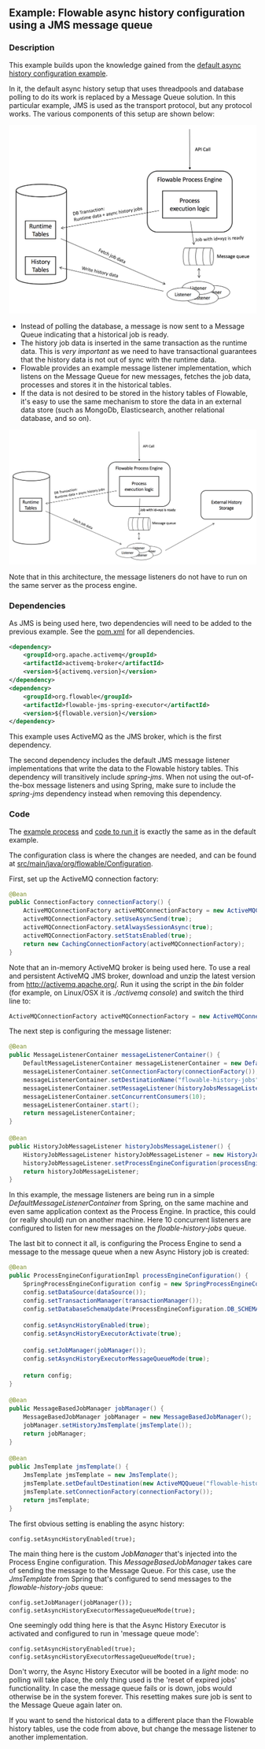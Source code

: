 ## Example: Flowable async history configuration using a JMS message queue

### Description

This example builds upon the knowledge gained from the [default async history configuration example](../async-history-default-cfg). 

In it, the default async history setup that uses threadpools and database polling to do its work is replaced by a Message Queue solution. In this particular example, JMS is used as the transport protocol, but any protocol works. The various components of this setup are shown below:

![Async History with message queue](src/main/resources/diagrams/async-history-message-queue-default.png "Async History with message queue")

* Instead of polling the database, a message is now sent to a Message Queue indicating that a historical job is ready.
* The history job data is inserted in the same transaction  as the runtime data. This is *very important* as we need to have transactional guarantees that the history data is not out of sync with the runtime data.
* Flowable provides an example message listener implementation, which listens on the Message Queue for new messages, fetches the job data, processes and stores it in the historical tables.
* If the data is not desired to be stored in the history tables of Flowable, it's easy to use the same mechanism to store the data in an external data store (such as MongoDb, Elasticsearch, another relational database, and so on).

![Async History with message queue 2](src/main/resources/diagrams/async-history-message-queue-custom.png "Async History with message queue 2")

Note that in this architecture, the message listeners do not have to run on the same server as the process engine.

### Dependencies

As JMS is being used here, two dependencies will need to be added to the previous example. See the [pom.xml](pom.xml) for all dependencies.


```xml
<dependency>
	<groupId>org.apache.activemq</groupId>
	<artifactId>activemq-broker</artifactId>
	<version>${activemq.version}</version>
</dependency>
<dependency>
	<groupId>org.flowable</groupId>
	<artifactId>flowable-jms-spring-executor</artifactId>
	<version>${flowable.version}</version>
</dependency>
``` 

This example uses ActiveMQ as the JMS broker, which is the first dependency.

The second dependency includes the default JMS message listener implementations that write the data to the Flowable history tables. This dependency will transitively include _spring-jms_. When not using the out-of-the-box message listeners and using Spring, make sure to include the _spring-jms_ dependency instead when removing this dependency.

### Code
 
The [example process](src/main/resources/test-process.bpmn20.xml) and [code to run it](src/main/java/org/flowable/Example.java) is exactly the same as in the default example. 
 
The configuration class is where the changes are needed, and can be found at [src/main/java/org/flowable/Configuration](src/main/java/org/flowable/Configuration.java).
 
First, set up the ActiveMQ connection factory:

```java
@Bean
public ConnectionFactory connectionFactory() {
	ActiveMQConnectionFactory activeMQConnectionFactory = new ActiveMQConnectionFactory("vm://localhost?broker.persistent=false");
	activeMQConnectionFactory.setUseAsyncSend(true);
	activeMQConnectionFactory.setAlwaysSessionAsync(true);
	activeMQConnectionFactory.setStatsEnabled(true);
	return new CachingConnectionFactory(activeMQConnectionFactory);
}
```   

Note that an in-memory ActiveMQ broker is being used here. To use a real and persistent ActiveMQ JMS broker, download and unzip the latest version from http://activemq.apache.org/. Run it using the script in the _bin_ folder (for example, on Linux/OSX it is _./activemq console_) and switch the third line to:

```java
ActiveMQConnectionFactory activeMQConnectionFactory = new ActiveMQConnectionFactory("tcp://127.0.0.1:61616");
```

The next step is configuring the message listener:

```java
@Bean
public MessageListenerContainer messageListenerContainer() {
	DefaultMessageListenerContainer messageListenerContainer = new DefaultMessageListenerContainer();
	messageListenerContainer.setConnectionFactory(connectionFactory());
	messageListenerContainer.setDestinationName("flowable-history-jobs");
	messageListenerContainer.setMessageListener(historyJobsMessageListener());
	messageListenerContainer.setConcurrentConsumers(10);
	messageListenerContainer.start();
	return messageListenerContainer;
}

@Bean
public HistoryJobMessageListener historyJobsMessageListener() {
	HistoryJobMessageListener historyJobMessageListener = new HistoryJobMessageListener();
	historyJobMessageListener.setProcessEngineConfiguration(processEngineConfiguration());
	return historyJobMessageListener;
}
```

In this example, the message listeners are being run in a simple _DefaultMessageListenerContainer_ from Spring, on the same machine and even same application context as the Process Engine. In practice, this could (or really should) run on another machine. Here 10 concurrent listeners are configured to listen for new messages on the _floable-history-jobs_ queue.

The last bit to connect it all, is configuring the Process Engine to send a message to the message queue when a new Async History job is created:

```java
@Bean
public ProcessEngineConfigurationImpl processEngineConfiguration() {
	SpringProcessEngineConfiguration config = new SpringProcessEngineConfiguration();
	config.setDataSource(dataSource());
	config.setTransactionManager(transactionManager());
	config.setDatabaseSchemaUpdate(ProcessEngineConfiguration.DB_SCHEMA_UPDATE_DROP_CREATE);

	config.setAsyncHistoryEnabled(true);
	config.setAsyncHistoryExecutorActivate(true);
        
	config.setJobManager(jobManager());
	config.setAsyncHistoryExecutorMessageQueueMode(true);

	return config;
}

@Bean
public MessageBasedJobManager jobManager() {
	MessageBasedJobManager jobManager = new MessageBasedJobManager();
	jobManager.setHistoryJmsTemplate(jmsTemplate());
	return jobManager;
}

@Bean
public JmsTemplate jmsTemplate() {
	JmsTemplate jmsTemplate = new JmsTemplate();
	jmsTemplate.setDefaultDestination(new ActiveMQQueue("flowable-history-jobs"));
	jmsTemplate.setConnectionFactory(connectionFactory());
	return jmsTemplate;
}
```

The first obvious setting is enabling the async history:

```
config.setAsyncHistoryEnabled(true);
```

The main thing here is the custom _JobManager_ that's injected into the Process Engine configuration. This _MessageBasedJobManager_ takes care of sending the message to the Message Queue.  For this case, use the _JmsTemplate_ from Spring that's configured to send messages to the _flowable-history-jobs_ queue:

```
config.setJobManager(jobManager());
config.setAsyncHistoryExecutorMessageQueueMode(true);
```

One seemingly odd thing here is that the Async History Executor is activated and configured to run in 'message queue mode':

```
config.setAsyncHistoryEnabled(true);
config.setAsyncHistoryExecutorMessageQueueMode(true);
```

Don't worry, the Async History Executor will be booted in a _light_ mode: no polling will take place, the only thing used is the 'reset of expired jobs' functionality. In case the message queue fails or is down, jobs would otherwise be in the system forever. This resetting makes sure job is sent to the Message Queue again later on.

If you want to send the historical data to a different place than the Flowable history tables, use the code from above, but change the message listener to another implementation.


